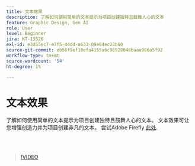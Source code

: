 ```yaml
---
title: 文本效果
description: 了解如何使用简单的文本提示为项目创建独特且鼓舞人心的文本
feature: Graphic Design, Gen AI
role: User
level: Beginner
jira: KT-13526
exl-id: e3d55ec7-e7f5-44dd-a633-09e64ec23b60
source-git-commit: eb56f9ef10efa4155a6c96928048baaa966a5f92
workflow-type: tm+mt
source-wordcount: '54'
ht-degree: 1%

---
```


# 文本效果

了解如何使用简单的文本提示为项目创建独特且鼓舞人心的文本。 文本效果可让您增强创造力并为项目创建非凡的文本。 尝试Adobe Firefly [此处](https://firefly.adobe.com/).

<br> 

>[!VIDEO](https://video.tv.adobe.com/v/3420829?quality=12&learn=on&hidetitle=true)
